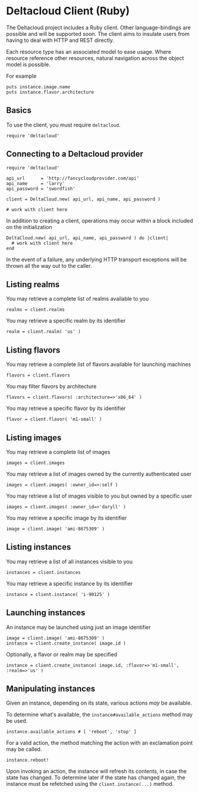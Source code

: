 # Deltacloud Client (Ruby)

The Deltacloud project includes a Ruby client.  Other language-bindings
are possible and will be supported soon.  The client aims to insulate
users from having to deal with HTTP and REST directly.

Each resource type has an associated model to ease usage.  Where
resource reference other resources, natural navigation across the
object model is possible.

For example

    puts instance.image.name
    puts instance.flavor.architecture

## Basics

To use the client, you must require `deltacloud`.

    require 'deltacloud'

## Connecting to a Deltacloud provider

    require 'deltacloud'

    api_url      = 'http://fancycloudprovider.com/api'
    api_name     = 'larry'
    api_password = 'swordfish'

    client = DeltaCloud.new( api_url, api_name, api_password )

    # work with client here

In addition to creating a client, operations may occur within a block
included on the initialization

    DeltaCloud.new( api_url, api_name, api_password ) do |client|
      # work with client here
    end

In the event of a failure, any underlying HTTP transport exceptions
will be thrown all the way out to the caller.

## Listing realms

You may retrieve a complete list of realms available to you

    realms = client.realms

You may retrieve a specific realm by its identifier

    realm = client.realm( 'us' )

## Listing flavors

You may retrieve a complete list of flavors available for launching
machines

    flavors = client.flavors

You may filter flavors by architecture

    flavors = client.flavors( :architecture=>'x86_64' )

You may retrieve a specific flavor by its identifier

    flavor = client.flavor( 'm1-small' )

## Listing images

You may retrieve a complete list of images

    images = client.images

You may retrieve a list of images owned by the currently authenticated
user

    images = client.images( :owner_id=>:self )

You may retrieve a list of images visible to you but owned by a specific
user

    images = client.images( :owner_id=>'daryll' )

You may retrieve a specific image by its identifier

    image = client.image( 'ami-8675309' )

## Listing instances

You may retrieve a list of all instances visible to you

    instances = client.instances

You may retrieve a specific instance by its identifier

    instance = client.instance( 'i-90125' )

## Launching instances

An instance may be launched using just an image identifier

    image = client.image( 'ami-8675309' )
    instance = client.create_instance( image.id )

Optionally, a flavor or realm may be specified

    instance = client.create_instance( image.id, :flavor=>'m1-small', :realm=>'us' )

## Manipulating instances

Given an instance, depending on its state, various actions _may_ be available.

To determine what's available, the `instance#available_actions` method may be used.

    instance.available_actions # [ 'reboot', 'stop' ]

For a valid action, the method matching the action with an exclamation point may be called.

    instance.reboot!

Upon invoking an action, the instance will refresh its contents, in case the state has changed.
To determine later if the state has changed again, the instance must be refetched using
the `client.instance(...)` method.




